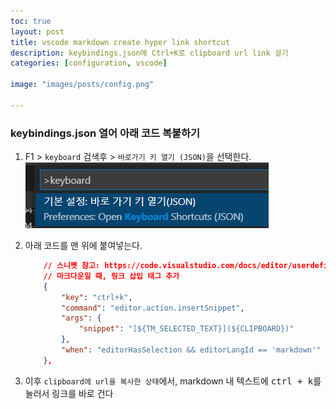 ```yaml
---
toc: true
layout: post
title: vscode markdown create hyper link shortcut
description: keybindings.json에 Ctrl+K로 clipboard url link 걸기
categories: [configuration, vscode]

image: "images/posts/config.png"

---
```


### keybindings.json 열어 아래 코드 복붙하기
1. F1 > `keyboard` 검색후 > `바로가기 키 열기 (JSON)`을 선택한다.
	![20220518161423](https://raw.githubusercontent.com/is2js/screenshots/main/20220518161423.png)

2. 아래 코드를 맨 위에 붙여넣는다.
	```json
		// 스니펫 참고: https://code.visualstudio.com/docs/editor/userdefinedsnippets
		// 마크다운일 때, 링크 삽입 태그 추가
		{
			"key": "ctrl+k",
			"command": "editor.action.insertSnippet",
			"args": {
				"snippet": "[${TM_SELECTED_TEXT}](${CLIPBOARD})"
			},
			"when": "editorHasSelection && editorLangId == 'markdown'"
		},
	```

3. 이후 `clipboard에 url을 복사한 상태`에서, markdown 내 텍스트에 <kbd>ctrl + k</kbd>를 눌러서 링크를 바로 건다